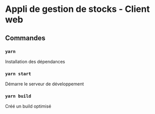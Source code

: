 # Appli de gestion de stocks - Client web

## Commandes

### `yarn`
Installation des dépendances
### `yarn start`
Démarre le serveur de développement
### `yarn build`
Créé un build optimisé
